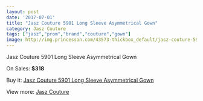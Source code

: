 ```yaml
---
layout: post
date: '2017-07-01'
title: "Jasz Couture 5901 Long Sleeve Asymmetrical Gown"
category: Jasz Couture
tags: ["jasz","prom","brand","couture","gown"]
image: http://img.princessan.com/43573-thickbox_default/jasz-couture-5901-long-sleeve-asymmetrical-gown.jpg
---
```

Jasz Couture 5901 Long Sleeve Asymmetrical Gown

On Sales: **$318**
<a href="https://www.princessan.com/en/jasz-couture/20273-jasz-couture-5901-long-sleeve-asymmetrical-gown.html"><amp-img layout="responsive" width="600" height="600" src="//img.princessan.com/43573-thickbox_default/jasz-couture-5901-long-sleeve-asymmetrical-gown.jpg" alt="Jasz Couture 5901 Long Sleeve Asymmetrical Gown 0" /></a>
<a href="https://www.princessan.com/en/jasz-couture/20273-jasz-couture-5901-long-sleeve-asymmetrical-gown.html"><amp-img layout="responsive" width="600" height="600" src="//img.princessan.com/43575-thickbox_default/jasz-couture-5901-long-sleeve-asymmetrical-gown.jpg" alt="Jasz Couture 5901 Long Sleeve Asymmetrical Gown 1" /></a>
<a href="https://www.princessan.com/en/jasz-couture/20273-jasz-couture-5901-long-sleeve-asymmetrical-gown.html"><amp-img layout="responsive" width="600" height="600" src="//img.princessan.com/43574-thickbox_default/jasz-couture-5901-long-sleeve-asymmetrical-gown.jpg" alt="Jasz Couture 5901 Long Sleeve Asymmetrical Gown 2" /></a>

Buy it: [Jasz Couture 5901 Long Sleeve Asymmetrical Gown](https://www.princessan.com/en/jasz-couture/20273-jasz-couture-5901-long-sleeve-asymmetrical-gown.html "Jasz Couture 5901 Long Sleeve Asymmetrical Gown")

View more: [Jasz Couture](https://www.princessan.com/en/24-jasz-couture "Jasz Couture")